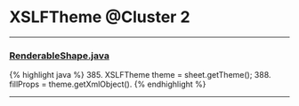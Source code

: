 # XSLFTheme @Cluster 2

***

### [RenderableShape.java](https://searchcode.com/codesearch/view/97406799/)
{% highlight java %}
385. XSLFTheme theme = sheet.getTheme();
388.     fillProps = theme.getXmlObject().
{% endhighlight %}

***

